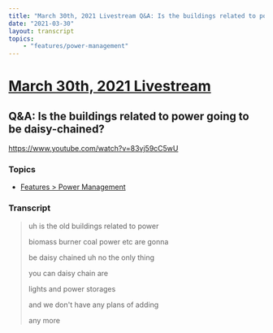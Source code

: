 ```yaml
---
title: "March 30th, 2021 Livestream Q&A: Is the buildings related to power going to be daisy-chained?"
date: "2021-03-30"
layout: transcript
topics:
    - "features/power-management"
---
```

# [March 30th, 2021 Livestream](../2021-03-30.md)
## Q&A: Is the buildings related to power going to be daisy-chained?
https://www.youtube.com/watch?v=83vj59cC5wU

### Topics
* [Features > Power Management](../topics/features/power-management.md)

### Transcript

> uh is the old buildings related to power
>
> biomass burner coal power etc are gonna
>
> be daisy chained uh no the only thing
>
> you can daisy chain are
>
> lights and power storages
>
> and we don't have any plans of adding
>
> any more
